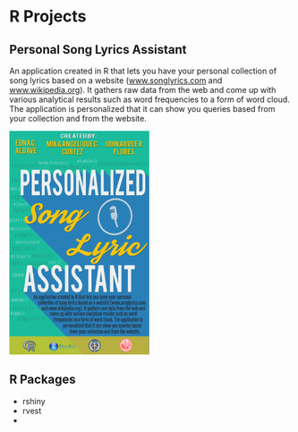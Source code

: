 # R Projects

## Personal Song Lyrics Assistant

An application created in R that lets you have your personal collection of song lyrics based on a website (www.songlyrics.com and www.wikipedia.org). It gathers raw data from the web and come up with various analytical results such as word frequencies to a form of word cloud. The application is personalized that it can show you queries based from your collection and from the website.

<img src="./Personal%20Song%20Lyrics%20Assistant/PSLA.png" alt="" width="250" height="400">

## R Packages
- rshiny
- rvest
- 
